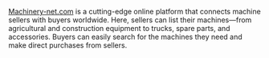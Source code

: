 [Machinery-net.com](https://machinery-net.com/) is a cutting-edge online platform that connects machine sellers with buyers worldwide. Here, sellers can list their machines—from agricultural and construction equipment to trucks, spare parts, and accessories. Buyers can easily search for the machines they need and make direct purchases from sellers.


